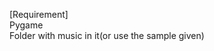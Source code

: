 <p class="has-line-data" data-line-start="0" data-line-end="3">[Requirement]<br>
Pygame<br>
Folder with music in it(or use the sample given)</p>
